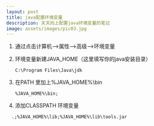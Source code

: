 ```yaml
---
layout: post
title: java配置环境变量
description: 天天向上配置java环境变量的笔记
image: assets/images/pic03.jpg
---
```


1. 通过点击计算机-->属性-->高级-->环境变量

2. 环境变量新建JAVA_HOME（这里填写你的java安装目录）

   ```
   C:\Program Files\Java\jdk 
   ```

3. 在PATH 里加上%JAVA_HOME%\bin

   ```
   %JAVA_HOME%\bin;
   ```

4.    添加CLASSPATH 环境变量

```
  .;%JAVA_HOME%\lib;%JAVA_HOME%\lib\tools.jar
```



   

   






